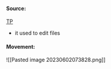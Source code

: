#### Source:
[TP](https://www.tutorialspoint.com/unix/unix-vi-editor.htm)

* it used to edit files

#### Movement:

![[Pasted image 20230602073828.png]]